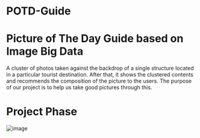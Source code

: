 # POTD-Guide
 
# Picture of The Day Guide based on Image Big Data

A cluster of photos taken against the backdrop of a single structure located in a particular tourist destination.
After that, it shows the clustered contents and recommends the composition of the picture to the users.
The purpose of our project is to help us take good pictures through this.

# Project Phase
![image](https://user-images.githubusercontent.com/61404972/91411314-1a6e0880-e883-11ea-87f6-5f21feb8a8a9.png)
